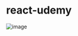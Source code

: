 # react-udemy

![image](https://user-images.githubusercontent.com/35740463/208503842-2cfb229c-6133-4594-a53b-2c5fcd07dfc5.png)
